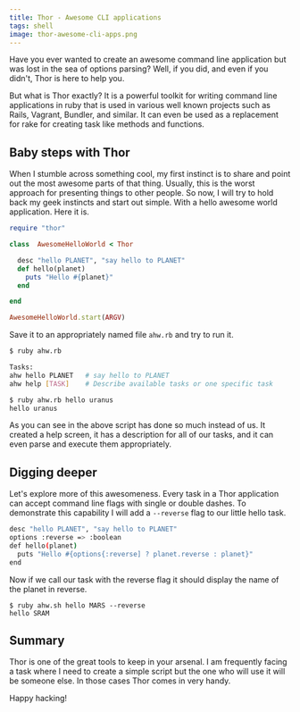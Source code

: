 ```yaml
---
title: Thor - Awesome CLI applications
tags: shell
image: thor-awesome-cli-apps.png
---
```


Have you ever wanted to create an awesome command line application but was lost in the sea of options parsing? Well, if you did, and even if you didn't, Thor is here to help you.

But what is Thor exactly? It is a powerful toolkit for writing command line applications in ruby that is used in various well known projects such as Rails, Vagrant, Bundler, and similar. It can even be used as a replacement for rake for creating task like methods and functions.

## Baby steps with Thor

When I stumble across something cool, my first instinct is to share and point out the most awesome parts of that thing. Usually, this is the worst approach for presenting things to other people. So now, I will try to hold back my geek instincts and start out simple. With a hello awesome world application. Here it is.

``` ruby
require "thor"

class  AwesomeHelloWorld < Thor

  desc "hello PLANET", "say hello to PLANET"
  def hello(planet)
    puts "Hello #{planet}"
  end

end

AwesomeHelloWorld.start(ARGV)
```

Save it to an appropriately named file `ahw.rb` and try to run it.

``` sh
$ ruby ahw.rb

Tasks:
ahw hello PLANET   # say hello to PLANET
ahw help [TASK]    # Describe available tasks or one specific task
```

``` sh
$ ruby ahw.rb hello uranus
hello uranus
```

As you can see in the above script has done so much instead of us. It created a help screen, it has a description for all of our tasks, and it can even parse and execute them appropriately.

## Digging deeper

Let's explore more of this awesomeness. Every task in a Thor application can accept command line flags with single or double dashes. To demonstrate this capability I will add a `--reverse` flag to our little hello task.

``` sh
desc "hello PLANET", "say hello to PLANET"
options :reverse => :boolean
def hello(planet)
  puts "Hello #{options{:reverse] ? planet.reverse : planet}"
end
```

Now if we call our task with the reverse flag it should display the name of the planet in reverse.

```
$ ruby ahw.sh hello MARS --reverse
hello SRAM
```

## Summary

Thor is one of the great tools to keep in your arsenal. I am frequently facing a task where I need to create a simple script but the one who will use it will be someone else. In those cases Thor comes in very handy.

Happy hacking!
